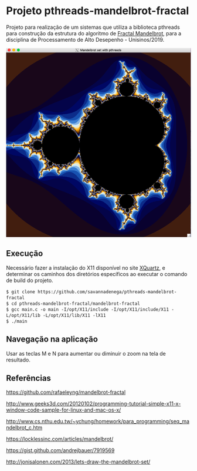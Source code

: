 # Projeto pthreads-mandelbrot-fractal

Projeto para realização de um sistemas que utiliza a biblioteca pthreads para construção da estrutura do algoritmo de [Fractal Mandelbrot](https://pt.wikipedia.org/wiki/Conjunto_de_Mandelbrot), para a disciplina de Processamento de Alto Desepenho - Unisinos/2019.

![pthreads-mandelbrot-fractal](images/pthreads-mandelbrot-fractal.png)

## Execução

Necessário fazer a instalação do X11 disponível no site [XQuartz](https://www.xquartz.org/), e determinar os caminhos dos diretórios específicos ao executar o comando de build do projeto.

```
$ git clone https://github.com/savannadenega/pthreads-mandelbrot-fractal
$ cd pthreads-mandelbrot-fractal/mandelbrot-fractal
$ gcc main.c -o main -I/opt/X11/include -I/opt/X11/include/X11 -L/opt/X11/lib -L/opt/X11/lib/X11 -lX11
$ ./main
```

## Navegação na aplicação

Usar as teclas M e N para aumentar ou diminuir o zoom na tela de resultado.

## Referências

https://github.com/rafaeleyng/mandelbrot-fractal

http://www.geeks3d.com/20120102/programming-tutorial-simple-x11-x-window-code-sample-for-linux-and-mac-os-x/

http://www.cs.nthu.edu.tw/~ychung/homework/para_programming/seq_mandelbrot_c.htm

https://locklessinc.com/articles/mandelbrot/

https://gist.github.com/andrejbauer/7919569

http://jonisalonen.com/2013/lets-draw-the-mandelbrot-set/
